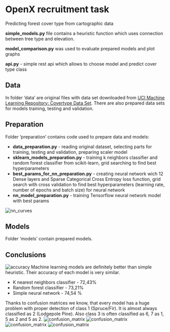 # OpenX recruitment task
Predicting forest cover type from cartographic data

**simple_models.py** file contains a heuristic function which uses connection between tree type and elevation.  

**model_comparison.py** was used to evaluate prepared models and plot graphs  

**api.py** - simple rest api which allows to choose model and predict cover type class

## Data
In folder ‘data’ are original files with data set downloaded from [UCI Machine Learning Repository: Covertype Data Set](https://archive.ics.uci.edu/ml/datasets/Covertype). There are also prepared data sets for models training, testing and validation.

## Preparation
Folder ‘preparation’ contains code used to prepare data and models:
- **data_preparation.py** - reading original dataset, selecting parts for training, testing and validation, preparing scaler model
- **sklearn_models_preparation.py** - training k neighbors classifier and random forest classifier from scikit-learn, grid searching to find best hyperparameters
- **best_params_for_nn_preparation.py** - creating neural network wich 12 Dense layers and Sparse Categorical Cross Entropy loss function, grid search with cross validation to find best hyperparameters (learning rate, number of epochs and batch size)  for neural network
- **nn_model_preparation.py** - training Tensorflow neural network model with best params

![nn_curves](https://user-images.githubusercontent.com/74615934/232141354-6cfc708a-0a43-4a1f-953d-a429ebc92d62.png)

## Models
Folder ‘models’ contain prepared models. 


## Conclusions
![accuracy](https://raw.githubusercontent.com/mklimek001/openx-recruitment-task/main/plots/classification_accuracy.png)
Machine learning models are definitely better than simple heuristic. Their accuracy of each model is very similar. 
- K nearest neighbors classifier - 72,43%
- Random forest classifier - 73,21%
- Simple neural network - 74,54 %

Thanks to confusion matrices we know, that every model has a huge problem with proper detection of class 1 (Spruce/Fir). It is almost always classified as 2 (Lodgepole Pine). Also class 3 is often classified as 6, 7 as 1, 5 as 2 and 5 as 2. 
![confusion_matrix](https://raw.githubusercontent.com/mklimek001/openx-recruitment-task/main/plots/heuristic_confusion_martix.png)
![confusion_matrix](https://raw.githubusercontent.com/mklimek001/openx-recruitment-task/main/plots/knn_confusion_matrix.png)
![confusion_matrix](https://raw.githubusercontent.com/mklimek001/openx-recruitment-task/main/plots/random_forest_confusion_matrix.png)
![confusion_matrix](https://raw.githubusercontent.com/mklimek001/openx-recruitment-task/main/plots/nn_confusion_martix.png)
